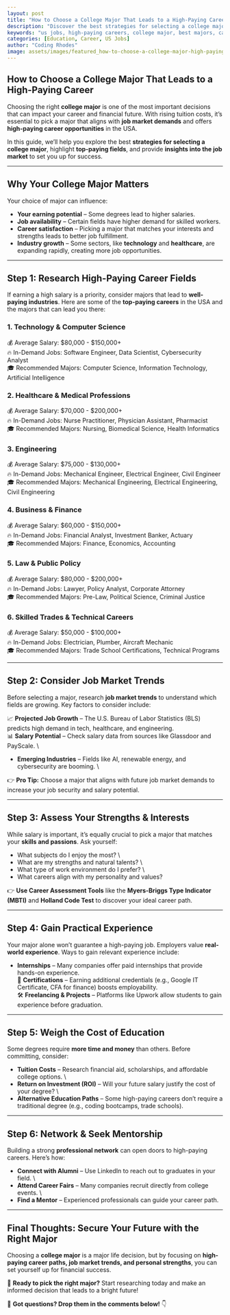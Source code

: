 ```yaml
---
layout: post
title: "How to Choose a College Major That Leads to a High-Paying Career"
description: "Discover the best strategies for selecting a college major that leads to a lucrative career. Explore high-paying fields, job market trends, and in-demand skills."
keywords: "us jobs, high-paying careers, college major, best majors, career planning, job market, education"
categories: [Education, Career, US Jobs]
author: "Coding Rhodes"
image: assets/images/featured_how-to-choose-a-college-major-high-paying-career.webp
---
```


## **How to Choose a College Major That Leads to a High-Paying Career**

Choosing the right **college major** is one of the most important decisions that can impact your career and financial future. With rising tuition costs, it’s essential to pick a major that aligns with **job market demands** and offers **high-paying career opportunities** in the USA.

In this guide, we’ll help you explore the best **strategies for selecting a college major**, highlight **top-paying fields**, and provide **insights into the job market** to set you up for success.

---

## **Why Your College Major Matters**

Your choice of major can influence:

-  **Your earning potential** – Some degrees lead to higher salaries.  
-  **Job availability** – Certain fields have higher demand for skilled workers.  
-  **Career satisfaction** – Picking a major that matches your interests and strengths leads to better job fulfillment.  
-  **Industry growth** – Some sectors, like **technology** and **healthcare**, are expanding rapidly, creating more job opportunities.  

---

## **Step 1: Research High-Paying Career Fields**

If earning a high salary is a priority, consider majors that lead to **well-paying industries**. Here are some of the **top-paying careers** in the USA and the majors that can lead you there:

### **1. Technology & Computer Science**  
💰 Average Salary: $80,000 - $150,000+  \
🔥 In-Demand Jobs: Software Engineer, Data Scientist, Cybersecurity Analyst  \
🎓 Recommended Majors: Computer Science, Information Technology, Artificial Intelligence  

### **2. Healthcare & Medical Professions**  
💰 Average Salary: $70,000 - $200,000+  \
🔥 In-Demand Jobs: Nurse Practitioner, Physician Assistant, Pharmacist  \
🎓 Recommended Majors: Nursing, Biomedical Science, Health Informatics  

### **3. Engineering**  
💰 Average Salary: $75,000 - $130,000+  \
🔥 In-Demand Jobs: Mechanical Engineer, Electrical Engineer, Civil Engineer  \
🎓 Recommended Majors: Mechanical Engineering, Electrical Engineering, Civil Engineering  

### **4. Business & Finance**  
💰 Average Salary: $60,000 - $150,000+  \
🔥 In-Demand Jobs: Financial Analyst, Investment Banker, Actuary  \
🎓 Recommended Majors: Finance, Economics, Accounting  

### **5. Law & Public Policy**  
💰 Average Salary: $80,000 - $200,000+  \
🔥 In-Demand Jobs: Lawyer, Policy Analyst, Corporate Attorney  \
🎓 Recommended Majors: Pre-Law, Political Science, Criminal Justice  

### **6. Skilled Trades & Technical Careers**  
💰 Average Salary: $50,000 - $100,000+  \
🔥 In-Demand Jobs: Electrician, Plumber, Aircraft Mechanic  \
🎓 Recommended Majors: Trade School Certifications, Technical Programs  

---

## **Step 2: Consider Job Market Trends**

Before selecting a major, research **job market trends** to understand which fields are growing. Key factors to consider include:

📈 **Projected Job Growth** – The U.S. Bureau of Labor Statistics (BLS) predicts high demand in tech, healthcare, and engineering.  \
📊 **Salary Potential** – Check salary data from sources like Glassdoor and PayScale. \  
-  **Emerging Industries** – Fields like AI, renewable energy, and cybersecurity are booming. \ 

👉 **Pro Tip:** Choose a major that aligns with future job market demands to increase your job security and salary potential.

---

## **Step 3: Assess Your Strengths & Interests**

While salary is important, it’s equally crucial to pick a major that matches your **skills and passions**. Ask yourself:

  -  What subjects do I enjoy the most?  \
  -  What are my strengths and natural talents?  \
  -  What type of work environment do I prefer?  \
  -  What careers align with my personality and values? 

👉 **Use Career Assessment Tools** like the **Myers-Briggs Type Indicator (MBTI)** and **Holland Code Test** to discover your ideal career path.

---

## **Step 4: Gain Practical Experience**

Your major alone won’t guarantee a high-paying job. Employers value **real-world experience**. Ways to gain relevant experience include:

-  **Internships** – Many companies offer paid internships that provide hands-on experience.  
📖 **Certifications** – Earning additional credentials (e.g., Google IT Certificate, CFA for finance) boosts employability.  
🛠 **Freelancing & Projects** – Platforms like Upwork allow students to gain experience before graduation.  

---

## **Step 5: Weigh the Cost of Education**

Some degrees require **more time and money** than others. Before committing, consider:

-  **Tuition Costs** – Research financial aid, scholarships, and affordable college options.  \
-  **Return on Investment (ROI)** – Will your future salary justify the cost of your degree?  \
-  **Alternative Education Paths** – Some high-paying careers don’t require a traditional degree (e.g., coding bootcamps, trade schools).  

---

## **Step 6: Network & Seek Mentorship**

Building a strong **professional network** can open doors to high-paying careers. Here’s how:

-  **Connect with Alumni** – Use LinkedIn to reach out to graduates in your field.  \
-  **Attend Career Fairs** – Many companies recruit directly from college events. \ 
-  **Find a Mentor** – Experienced professionals can guide your career path.  

---

## **Final Thoughts: Secure Your Future with the Right Major**

Choosing a **college major** is a major life decision, but by focusing on **high-paying career paths, job market trends, and personal strengths**, you can set yourself up for financial success.

🚀 **Ready to pick the right major?** Start researching today and make an informed decision that leads to a bright future!

💬 **Got questions? Drop them in the comments below!** 👇

